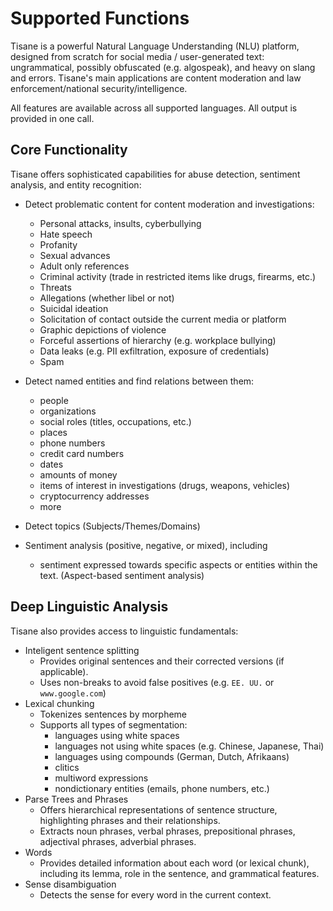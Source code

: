 # Supported Functions

Tisane is a powerful Natural Language Understanding (NLU) platform, designed from scratch for social media / user-generated text: ungrammatical, possibly obfuscated (e.g. algospeak), and heavy on slang and errors. Tisane's main applications are content moderation and law enforcement/national security/intelligence.

All features are available across all supported languages. All output is provided in one call.

## Core Functionality

Tisane offers sophisticated capabilities for abuse detection, sentiment analysis, and entity recognition:

- Detect problematic content for content moderation and investigations:
  - Personal attacks, insults, cyberbullying
  - Hate speech
  - Profanity
  - Sexual advances
  - Adult only references
  - Criminal activity (trade in restricted items like drugs, firearms, etc.)
  - Threats
  - Allegations (whether libel or not)
  - Suicidal ideation
  - Solicitation of contact outside the current media or platform
  - Graphic depictions of violence
  - Forceful assertions of hierarchy (e.g. workplace bullying)
  - Data leaks (e.g. PII exfiltration, exposure of credentials)
  - Spam
  
- Detect named entities and find relations between them:
  - people
  - organizations
  - social roles (titles, occupations, etc.)
  - places
  - phone numbers
  - credit card numbers
  - dates
  - amounts of money
  - items of interest in investigations (drugs, weapons, vehicles)
  - cryptocurrency addresses
  - more
- Detect topics (Subjects/Themes/Domains)
- Sentiment analysis (positive, negative, or mixed), including
  - sentiment expressed towards specific aspects or entities within the text. (Aspect-based sentiment analysis)

## Deep Linguistic Analysis

Tisane also provides access to linguistic fundamentals:

- Inteligent sentence splitting
  - Provides original sentences and their corrected versions (if applicable). 
  - Uses non-breaks to avoid false positives (e.g. `EE. UU.` or `www.google.com`)
- Lexical chunking
  - Tokenizes sentences by morpheme
  - Supports all types of segmentation:
    - languages using white spaces
    - languages not using white spaces (e.g. Chinese, Japanese, Thai)
    - languages using compounds (German, Dutch, Afrikaans)
    - clitics
    - multiword expressions
    - nondictionary entities (emails, phone numbers, etc.)
- Parse Trees and Phrases
  - Offers hierarchical representations of sentence structure, highlighting phrases and their relationships.
  - Extracts noun phrases, verbal phrases, prepositional phrases, adjectival phrases, adverbial phrases.
- Words
  - Provides detailed information about each word (or lexical chunk), including its lemma, role in the sentence, and grammatical features.
- Sense disambiguation
  - Detects the sense for every word in the current context.
